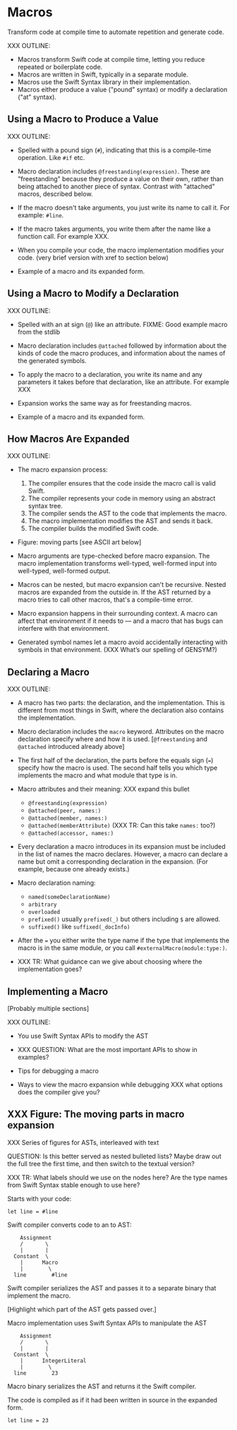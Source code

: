# Macros

Transform code at compile time to automate repetition and generate code.

XXX OUTLINE:

- Macros transform Swift code at compile time,
  letting you reduce repeated or boilerplate code.
- Macros are written in Swift, typically in a separate module.
- Macros use the Swift Syntax library in their implementation.
- Macros either produce a value ("pound" syntax)
  or modify a declaration ("at" syntax).

## Using a Macro to Produce a Value

XXX OUTLINE:

- Spelled with a pound sign (`#`),
  indicating that this is a compile-time operation.
  Like `#if` etc.

- Macro declaration includes `@freestanding(expression)`.
  These are "freestanding" because they produce a value on their own,
  rather than being attached to another piece of syntax.
  Contrast with "attached" macros, described below.

- If the macro doesn't take arguments,
  you just write its name to call it.
  For example: `#line`.

- If the macro takes arguments,
  you write them after the name like a function call.
  For example XXX.

- When you compile your code,
  the macro implementation modifies your code.
  (very brief version with xref to section below)

- Example of a macro and its expanded form.

## Using a Macro to Modify a Declaration

XXX OUTLINE:

- Spelled with an at sign (`@`) like an attribute.
  FIXME: Good example macro from the stdlib

- Macro declaration includes `@attached`
  followed by information about the kinds of code the macro produces,
  and information about the names of the generated symbols.

- To apply the macro to a declaration,
  you write its name and any parameters it takes before that declaration,
  like an attribute.
  For example XXX

- Expansion works the same way as for freestanding macros.

- Example of a macro and its expanded form.

## How Macros Are Expanded

XXX OUTLINE:

- The macro expansion process:

  1. The compiler ensures that the code inside the macro call is valid Swift.
  1. The compiler represents your code in memory
     using an abstract syntax tree.
  1. The compiler sends the AST to the code that implements the macro.
  1. The macro implementation modifies the AST and sends it back.
  1. The compiler builds the modified Swift code.

- Figure: moving parts [see ASCII art below]

- Macro arguments are type-checked before macro expansion.
  The macro implementation transforms well-typed, well-formed input
  into well-typed, well-formed output.

- Macros can be nested,
  but macro expansion can't be recursive.
  Nested macros are expanded from the outside in.
  If the AST returned by a macro tries to call other macros,
  that's a compile-time error.

- Macro expansion happens in their surrounding context.
  A macro can affect that environment if it needs to —
  and a macro that has bugs can interfere with that environment.

- Generated symbol names let a macro
  avoid accidentally interacting with symbols in that environment.
  (XXX What’s our spelling of GENSYM?)

## Declaring a Macro

XXX OUTLINE:

- A macro has two parts: the declaration, and the implementation.
  This is different from most things in Swift,
  where the declaration also contains the implementation.

- Macro declaration includes the `macro` keyword.
  Attributes on the macro declaration specify where and how it is used.
  [`@freestanding` and `@attached` introduced already above]

- The first half of the declaration,
  the parts before the equals sign (`=`)
  specify how the macro is used.
  The second half tells you which type implements the macro
  and what module that type is in.

- Macro attributes and their meaning:
  XXX expand this bullet

    - `@freestanding(expression)`
    - `@attached(peer, names:)`
    - `@attached(member, names:)`
    - `@attached(memberAttribute)`  (XXX TR: Can this take `names:` too?)
    - `@attached(accessor, names:)`

- Every declaration a macro introduces in its expansion
  must be included in the list of names the macro declares.
  However, a macro can declare a name
  but omit a corresponding declaration in the expansion.
  (For example, because one already exists.)

- Macro declaration naming:

    - `named(someDeclarationName)`
    - `arbitrary`
    - `overloaded`
    - `prefixed()` usually `prefixed(_)`
      but others including `$` are allowed.
    - `suffixed()` like `suffixed(_docInfo)`

- After the `=` you either write the type name
  if the type that implements the macro is in the same module,
  or you call `#externalMacro(module:type:)`.

- XXX TR: What guidance can we give
  about choosing where the implementation goes?

## Implementing a Macro

[Probably multiple sections]

XXX OUTLINE:

- You use Swift Syntax APIs to modify the AST

- XXX QUESTION: What are the most important APIs to show in examples?

- Tips for debugging a macro

- Ways to view the macro expansion while debugging
  XXX what options does the compiler give you?


## XXX Figure: The moving parts in macro expansion

XXX Series of figures for ASTs, interleaved with text

QUESTION: Is this better served as nested bulleted lists?
Maybe draw out the full tree the first time,
and then switch to the textual version?

XXX TR: What labels should we use on the nodes here?
Are the type names from Swift Syntax stable enough to use here?

Starts with your code:

```ascii-art
let line = #line
```

Swift compiler converts code to an to AST:

```ascii-art
    Assignment
    /       \
    |       |
  Constant  \
    |      Macro
    |        \
  line        #line
```

Swift compiler serializes the AST
and passes it to a separate binary
that implement the macro.

[Highlight which part of the AST gets passed over.]

Macro implementation uses Swift Syntax APIs
to manipulate the AST

```ascii-art
    Assignment
    /       \
    |       |
  Constant  \
    |      IntegerLiteral
    |        \
  line        23
```

Macro binary serializes the AST
and returns it the Swift compiler.

The code is compiled
as if it had been written in source
in the expanded form.

```ascii-art
let line = 23
```


<!--
This source file is part of the Swift.org open source project

Copyright (c) 2014 - 2022 Apple Inc. and the Swift project authors
Licensed under Apache License v2.0 with Runtime Library Exception

See https://swift.org/LICENSE.txt for license information
See https://swift.org/CONTRIBUTORS.txt for the list of Swift project authors
-->
